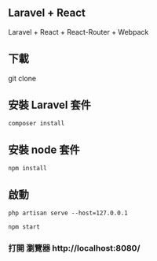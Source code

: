 ## Laravel + React

Laravel + React + React-Router + Webpack

## 下載

git clone 

## 安裝 Laravel 套件
```
composer install
```
## 安裝 node 套件
```
npm install
```
## 啟動

```
php artisan serve --host=127.0.0.1
```
```
npm start
```

### 打開 瀏覽器 http://localhost:8080/